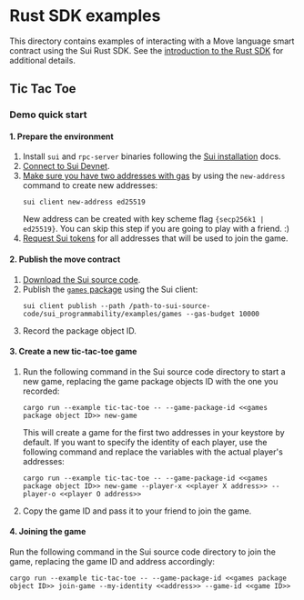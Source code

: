 # Rust SDK examples

This directory contains examples of interacting with a Move language smart contract using the Sui Rust SDK. See the [introduction to the Rust SDK](https://github.com/MystenLabs/sui/blob/main/doc/src/build/rust-sdk.md) for additional details.

## Tic Tac Toe

### Demo quick start

#### 1. Prepare the environment 
   1. Install `sui` and `rpc-server` binaries following the [Sui installation](https://github.com/MystenLabs/sui/blob/main/doc/src/build/install.md#binaries) docs.
   1. [Connect to Sui Devnet](https://github.com/MystenLabs/sui/blob/main/doc/src/build/devnet.md).
   1. [Make sure you have two addresses with gas](https://github.com/MystenLabs/sui/blob/main/doc/src/build/cli-client.md#adding-accounts-to-the-client) by using the `new-address` command to create new addresses:
      ```shell
      sui client new-address ed25519
      ```
      New address can be created with key scheme flag `{secp256k1 | ed25519}`. 
      You can skip this step if you are going to play with a friend. :)
   1. [Request Sui tokens](https://github.com/MystenLabs/sui/blob/main/doc/src/build/install.md#sui-tokens) for all addresses that will be used to join the game.

#### 2. Publish the move contract
   1. [Download the Sui source code](https://github.com/MystenLabs/sui/blob/main/doc/src/build/install.md#source-code).
   1. Publish the [`games` package](https://github.com/MystenLabs/sui/tree/main/sui_programmability/examples/games) 
      using the Sui client:
      ```shell
      sui client publish --path /path-to-sui-source-code/sui_programmability/examples/games --gas-budget 10000
      ```
   1. Record the package object ID.
#### 3. Create a new tic-tac-toe game
   1. Run the following command in the Sui source code directory to start a new game, replacing the game package objects ID with the one you recorded:
      ```shell
      cargo run --example tic-tac-toe -- --game-package-id <<games package object ID>> new-game
      ```
        This will create a game for the first two addresses in your keystore by default. If you want to specify the identity of each player, 
use the following command and replace the variables with the actual player's addresses:
      ```shell
      cargo run --example tic-tac-toe -- --game-package-id <<games package object ID>> new-game --player-x <<player X address>> --player-o <<player O address>>
      ```
   1. Copy the game ID and pass it to your friend to join the game.
#### 4. Joining the game
Run the following command in the Sui source code directory to join the game, replacing the game ID and address accordingly:
```shell
cargo run --example tic-tac-toe -- --game-package-id <<games package object ID>> join-game --my-identity <<address>> --game-id <<game ID>>
```
